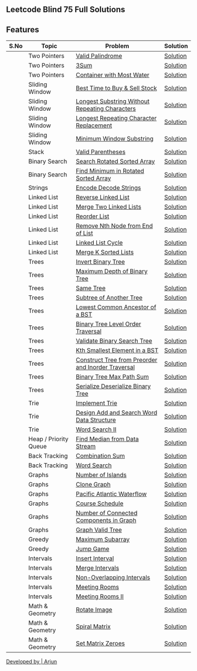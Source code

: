 ## Leetcode Blind 75 Full Solutions


## Features


|S.No|Topic| Problem | Solution |
|----|-----| ------- | -------- |
||Two Pointers| [Valid Palindrome](https://leetcode.com/problems/valid-palindrome/) | [Solution](https://github.com/vishyarjun/dsa-leetcode/blob/master/valid_palindrome.py) |
||Two Pointers| [3Sum](https://leetcode.com/problems/3sum/) | [Solution](https://github.com/vishyarjun/dsa-leetcode/blob/master/3_sum.py) |
||Two Pointers| [Container with Most Water](https://leetcode.com/problems/container-with-most-water/) | [Solution](https://github.com/vishyarjun/dsa-leetcode/blob/master/container_with_most_water.py) |
||Sliding Window| [Best Time to Buy & Sell Stock](https://leetcode.com/problems/best-time-to-buy-and-sell-stock/) | [Solution](https://github.com/vishyarjun/dsa-leetcode/blob/master/best_time_to_buy_and_sell_stocks.py) |
||Sliding Window| [Longest Substring Without Repeating Characters](https://leetcode.com/problems/longest-substring-without-repeating-characters/) | [Solution](https://github.com/vishyarjun/dsa-leetcode/blob/master/longest_substring_without_repeating_characters.py) |
||Sliding Window| [Longest Repeating Character Replacement](https://leetcode.com/problems/longest-repeating-character-replacement/) | [Solution](https://github.com/vishyarjun/dsa-leetcode/blob/master/longest_repeating_character_replacement.py) |
||Sliding Window| [Minimum Window Substring](https://leetcode.com/problems/minimum-window-substring/) | [Solution](https://github.com/vishyarjun/dsa-leetcode/blob/master/minimum_window_substring.py) |
||Stack| [Valid Parentheses](https://leetcode.com/problems/valid-parentheses/) | [Solution](https://github.com/vishyarjun/dsa-leetcode/blob/master/valid_paranthesis.py) |
||Binary Search| [Search Rotated Sorted Array](https://leetcode.com/problems/search-in-rotated-sorted-array/) | [Solution](https://github.com/vishyarjun/dsa-leetcode/blob/master/search_in_rotated_sorted_array.py) |
||Binary Search| [Find Minimum in Rotated Sorted Array](https://leetcode.com/problems/find-minimum-in-rotated-sorted-array/) | [Solution](https://github.com/vishyarjun/dsa-leetcode/blob/master/find_minimum_rotated_sorted_array.py) |
||Strings| [Encode Decode Strings](https://leetcode.com/problems/serialize-and-deserialize-binary-tree) | [Solution](https://github.com/vishyarjun/dsa-leetcode/blob/master/encode_decode.py) |
||Linked List| [Reverse Linked List](https://leetcode.com/problems/reverse-linked-list/) | [Solution](https://github.com/vishyarjun/dsa-leetcode/blob/master/reverse_linked_list.py) |
||Linked List| [Merge Two Linked Lists](https://leetcode.com/problems/merge-two-sorted-lists/) | [Solution](https://github.com/vishyarjun/dsa-leetcode/blob/master/merge_two_linked_list.py) |
||Linked List| [Reorder List](https://leetcode.com/problems/reorder-list/) | [Solution](https://github.com/vishyarjun/dsa-leetcode/blob/master/reorder_list.py) |
||Linked List| [Remove Nth Node from End of List](https://leetcode.com/problems/remove-nth-node-from-end-of-list/) | [Solution](https://github.com/vishyarjun/dsa-leetcode/blob/master/nth_node_from_end.py) |
||Linked List| [Linked List Cycle](https://leetcode.com/problems/linked-list-cycle/) | [Solution](https://github.com/vishyarjun/dsa-leetcode/blob/master/linked_list_cycle.py) |
||Linked List| [Merge K Sorted Lists](https://leetcode.com/problems/merge-k-sorted-lists/) | [Solution](https://github.com/vishyarjun/dsa-leetcode/blob/master/merge_k_sorted_lists.py) |
||Trees| [Invert Binary Tree](https://leetcode.com/problems/invert-binary-tree/) | [Solution](https://github.com/vishyarjun/dsa-leetcode/blob/master/invert_binary_tree.py) |
||Trees| [Maximum Depth of Binary Tree](https://leetcode.com/problems/maximum-depth-of-binary-tree/) | [Solution](https://github.com/vishyarjun/dsa-leetcode/blob/master/max_depth_binary_tree.py) |
||Trees| [Same Tree](https://leetcode.com/problems/same-tree/) | [Solution](https://github.com/vishyarjun/dsa-leetcode/blob/master/same_tree.py) |
||Trees| [Subtree of Another Tree](https://leetcode.com/problems/subtree-of-another-tree/) | [Solution](https://github.com/vishyarjun/dsa-leetcode/blob/master/subtree_of_another_tree.py) |
||Trees| [Lowest Common Ancestor of a BST](https://leetcode.com/problems/lowest-common-ancestor-of-a-binary-search-tree/) | [Solution](https://github.com/vishyarjun/dsa-leetcode/blob/master/lowest_common_ancestor.py) |
||Trees| [Binary Tree Level Order Traversal](https://leetcode.com/problems/binary-tree-level-order-traversal/) | [Solution](https://github.com/vishyarjun/dsa-leetcode/blob/master/binary_tree_level_order_traversal.py) |
||Trees| [Validate Binary Search Tree](https://leetcode.com/problems/validate-binary-search-tree/) | [Solution](https://github.com/vishyarjun/dsa-leetcode/blob/master/validate_binary_search_tree.py) |
||Trees| [Kth Smallest Element in a BST](https://leetcode.com/problems/kth-smallest-element-in-a-bst/) | [Solution](https://github.com/vishyarjun/dsa-leetcode/blob/master/kth_smallest_element_in_bst.py) |
||Trees| [Construct Tree from Preorder and Inorder Traversal](https://leetcode.com/problems/construct-binary-tree-from-preorder-and-inorder-traversal/) | [Solution](https://github.com/vishyarjun/dsa-leetcode/blob/master/bin_tree_from_pre_and_in.py) |
||Trees| [Binary Tree Max Path Sum](https://leetcode.com/problems/binary-tree-maximum-path-sum/) | [Solution](https://github.com/vishyarjun/dsa-leetcode/blob/master/binary_tree_max_path_sum.py) |
||Trees| [Serialize Deserialize Binary Tree](https://leetcode.com/problems/encode-and-decode-strings/) | [Solution](https://github.com/vishyarjun/dsa-leetcode/blob/master/serialize_deserialize_binary_tree.py) |
||Trie| [Implement Trie](https://leetcode.com/problems/implement-trie-prefix-tree/) | [Solution](https://github.com/vishyarjun/dsa-leetcode/blob/master/implement_trie.py) |
||Trie| [Design Add and Search Word Data Structure](https://leetcode.com/problems/design-add-and-search-words-data-structure/) | [Solution](https://github.com/vishyarjun/dsa-leetcode/blob/master/design_add_search_word_data_structure.py) |
||Trie| [Word Search II](https://leetcode.com/problems/word-search-ii/) | [Solution](https://github.com/vishyarjun/dsa-leetcode/blob/master/word_search_ii.py) |
||Heap / Priority Queue| [Find Median from Data Stream](https://leetcode.com/problems/find-median-from-data-stream/) | [Solution](https://github.com/vishyarjun/dsa-leetcode/blob/master/find_median_from_data_stream.py) |
||Back Tracking| [Combination Sum](https://leetcode.com/problems/combination-sum/) | [Solution](https://github.com/vishyarjun/dsa-leetcode/blob/master/combination_sum.py) |
||Back Tracking| [Word Search](https://leetcode.com/problems/word-search/) | [Solution](https://github.com/vishyarjun/dsa-leetcode/blob/master/word_search.py) |
||Graphs| [Number of Islands](https://leetcode.com/problems/number-of-islands/) | [Solution](https://github.com/vishyarjun/dsa-leetcode/blob/master/number_of_islands.py) |
||Graphs| [Clone Graph](https://leetcode.com/problems/clone-graph/) | [Solution](https://github.com/vishyarjun/dsa-leetcode/blob/master/clone_graph.py) |
||Graphs| [Pacific Atlantic Waterflow](https://leetcode.com/problems/pacific-atlantic-water-flow/) | [Solution](https://github.com/vishyarjun/dsa-leetcode/blob/master/pacific_atlantic_waterflow.py) |
||Graphs| [Course Schedule](https://leetcode.com/problems/course-schedule/) | [Solution](https://github.com/vishyarjun/dsa-leetcode/blob/master/encode_decode.py) |
||Graphs| [Number of Connected Components in Graph](https://leetcode.com/problems/number-of-connected-components-in-an-undirected-graph/) | [Solution](https://github.com/vishyarjun/dsa-leetcode/blob/master/encode_decode.py) |
||Graphs| [Graph Valid Tree](https://www.lintcode.com/problem/graph-valid-tree/description) | [Solution](https://github.com/vishyarjun/dsa-leetcode/blob/master/graph_valid_tree.py) |
||Greedy| [Maximum Subarray](https://leetcode.com/problems/maximum-subarray/) | [Solution](https://github.com/vishyarjun/dsa-leetcode/blob/master/maximum_subarray.py) |
||Greedy| [Jump Game](https://leetcode.com/problems/jump-game/) | [Solution](https://github.com/vishyarjun/dsa-leetcode/blob/master/jump_game.py) |
||Intervals| [Insert Interval](https://leetcode.com/problems/insert-interval/) | [Solution](https://github.com/vishyarjun/python3-blind75/blob/master/insert_intervals.py) |
||Intervals| [Merge Intervals](https://leetcode.com/problems/merge-intervals/) | [Solution](https://github.com/vishyarjun/dsa-leetcode/blob/master/merged_intervals.py) |
||Intervals| [Non-Overlapping Intervals](https://leetcode.com/problems/non-overlapping-intervals/) | [Solution](https://github.com/vishyarjun/dsa-leetcode/blob/master/non_overlapping_intervals.py) |
||Intervals| [Meeting Rooms](https://www.lintcode.com/problem/920/) | [Solution](https://github.com/vishyarjun/dsa-leetcode/blob/master/meeting_rooms.py) |
||Intervals| [Meeting Rooms II](https://www.lintcode.com/problem/919/) | [Solution](https://github.com/vishyarjun/dsa-leetcode/blob/master/meeting_rooms_ii.py) |
||Math & Geometry| [Rotate Image](https://leetcode.com/problems/rotate-image/) | [Solution](https://github.com/vishyarjun/dsa-leetcode/blob/master/rotate_image.py) |
||Math & Geometry| [Spiral Matrix](https://leetcode.com/problems/spiral-matrix/) | [Solution](https://github.com/vishyarjun/dsa-leetcode/blob/master/spiral_matrix.py) |
||Math & Geometry| [Set Matrix Zeroes](https://leetcode.com/problems/set-matrix-zeroes/) | [Solution](https://github.com/vishyarjun/dsa-leetcode/blob/master/set_matrix_zeroes.py) |


[Developed by | Arjun](https://vishyarjun.github.io)
